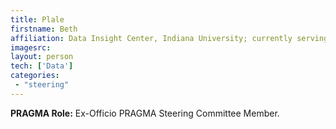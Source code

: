 ```yaml
---
title: Plale
firstname: Beth
affiliation: Data Insight Center, Indiana University; currently serving at the National Science Foundation
imagesrc: 
layout: person
tech: ['Data']
categories:
 - "steering"
---
```


**PRAGMA Role:** Ex-Officio PRAGMA Steering Committee Member.

